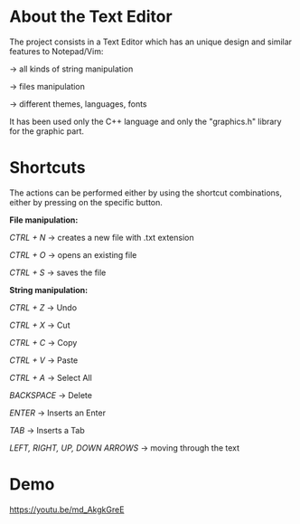 # About the Text Editor 

The project consists in a Text Editor which has an unique design and similar features to Notepad/Vim: 

-> all kinds of string manipulation

-> files manipulation

-> different themes, languages, fonts

It has been used only the C++ language and only the "graphics.h" library for the graphic part. 

# Shortcuts

The actions can be performed either by using the shortcut combinations, either by pressing on the specific button.

**File manipulation:**

*CTRL + N* -> creates a new file with .txt extension

*CTRL + O* -> opens an existing file

*CTRL + S* -> saves the file

**String manipulation:**

*CTRL + Z* -> Undo

*CTRL + X* -> Cut

*CTRL + C* -> Copy

*CTRL + V* -> Paste

*CTRL + A* -> Select All

*BACKSPACE* -> Delete

*ENTER* -> Inserts an Enter

*TAB* -> Inserts a Tab

*LEFT, RIGHT, UP, DOWN ARROWS* -> moving through the text

# Demo
https://youtu.be/md_AkgkGreE
